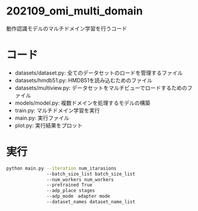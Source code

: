 # 202109_omi_multi_domain

動作認識モデルのマルチドメイン学習を行うコード

# コード

- datasets/dataset.py: 全てのデータセットのロードを管理するファイル
- datasets/hmdb51.py: HMDB51を読み込むためのファイル
- datasets/multiview.py: データセットをマルチビューでロードするためのファイル
- models/model.py: 複数ドメインを処理するモデルの構築
- train.py: マルチドメイン学習を実行
- main.py: 実行ファイル
- plot.py: 実行結果をプロット

# 実行

```bash
python main.py --iteration num_itarasions
               --batch_size_list batch_size_list
               --num_workers num_workers
               --pretrained True 
               --adp_place stages
               --adp_mode　adapter mode
               --dataset_names dataset_name_list
```

